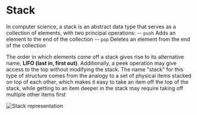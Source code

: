 # Stack

In computer science, a stack is an abstract data type that serves as a collection of elements, with two principal operations:
    -- ```push``` Adds an element to the end of the collection
    -- ```pop``` Deletes an element from the end of the collection

The order in which elements come off a stack gives rise to its alternative name, **LIFO (last in, first out)**. Additionally, a peek operation may give access to the top without modifying the stack. The name "stack" for this type of structure comes from the analogy to a set of physical items stacked on top of each other, which makes it easy to take an item off the top of the stack, while getting to an item deeper in the stack may require taking off multiple other items first

![Stack representation](https://camo.githubusercontent.com/464c4087d283619fe8e8c77cf5805e45faa54ca9/68747470733a2f2f75706c6f61642e77696b696d656469612e6f72672f77696b6970656469612f636f6d6d6f6e732f622f62342f4c69666f5f737461636b2e706e67)


